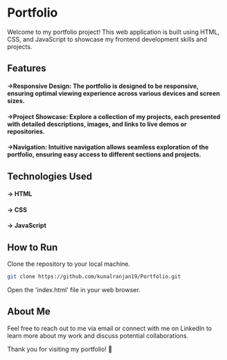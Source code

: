 # Portfolio

Welcome to my portfolio project! This web application is built using HTML, CSS, and JavaScript to showcase my frontend development skills and projects.

## Features

#### ->Responsive Design: The portfolio is designed to be responsive, ensuring optimal viewing experience across various devices and screen sizes.
#### ->Project Showcase: Explore a collection of my projects, each presented with detailed descriptions, images, and links to live demos or repositories.
#### ->Navigation: Intuitive navigation allows seamless exploration of the portfolio, ensuring easy access to different sections and projects.

## Technologies Used

#### -> HTML
#### -> CSS
#### -> JavaScript

## How to Run
Clone the repository to your local machine.


```bash 
git clone https://github.com/kunalranjan19/Portfolio.git
```
Open the 'index.html' file in your web browser.

## About Me
Feel free to reach out to me via email or connect with me on LinkedIn to learn more about my work and discuss potential collaborations.

Thank you for visiting my portfolio! 🚀
